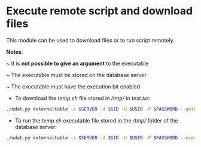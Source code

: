 # Execute remote script and download files

This module can be used to download files or to run script remotely.

__Notes__:

~ It is __not possible to give an argument__ to the executable

~ The executable must be stored on the database server

~ The executable must have the execution bit enabled


* To download the *temp.sh* file stored in */tmp/* in *test.txt*:
```bash
./odat.py externaltable -s $SERVER -d $SID -U $USER -P $PASSWORD --getFile /tmp/ temp.sh test.txt
```

* To run the *temp.sh* executable file stored in the */tmp/* folder of the database server: 
```bash
./odat.py externaltable -s $SERVER -d $SID -U $USER -P $PASSWORD --exec /tmp/ temp.sh
```